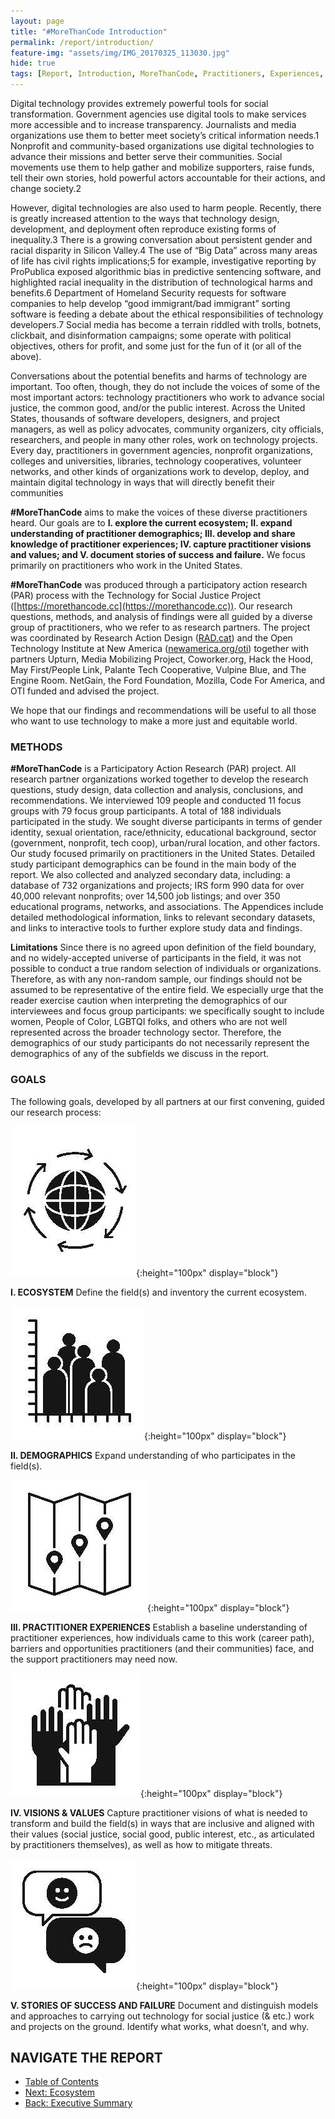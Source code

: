 ```yaml
---
layout: page
title: "#MoreThanCode Introduction"
permalink: /report/introduction/
feature-img: "assets/img/IMG_20170325_113030.jpg"
hide: true
tags: [Report, Introduction, MoreThanCode, Practitioners, Experiences, Stories]
---
```


Digital technology provides extremely powerful tools for social transformation. Government agencies use digital tools to make services more accessible and to increase transparency. Journalists and media organizations use them to better meet society’s critical information needs.1 Nonprofit and community-based organizations use digital technologies to advance their missions and better serve their communities. Social movements use them to help gather and mobilize supporters, raise funds, tell their own stories, hold powerful actors accountable for their actions, and change society.2

However, digital technologies are also used to harm people. Recently, there is greatly increased attention to the ways that technology design, development, and deployment often reproduce existing forms of inequality.3 There is a growing conversation about persistent gender and racial disparity in Silicon Valley.4 The use of “Big Data” across many areas of life has civil rights implications;5 for example, investigative reporting by ProPublica exposed algorithmic bias in predictive sentencing software, and highlighted racial inequality in the distribution of technological harms and benefits.6 Department of Homeland Security requests for software companies to help develop “good immigrant/bad immigrant” sorting software is feeding a debate about the ethical responsibilities of technology developers.7 Social media has become a terrain riddled with trolls, botnets, clickbait, and disinformation campaigns; some operate with political objectives, others for profit, and some just for the fun of it (or all of the above).

Conversations about the potential benefits and harms of technology are important. Too often, though, they do not include the voices of some of the most important actors: technology practitioners who work to advance social justice, the common good, and/or the public interest. Across the United States, thousands of software developers, designers, and project managers, as well as policy advocates, community organizers, city officials, researchers, and people in many other roles, work on technology projects. Every day, practitioners in government agencies, nonprofit organizations, colleges and universities, libraries, technology cooperatives, volunteer networks, and other kinds of organizations work to develop, deploy, and maintain digital technology in ways that will directly benefit their communities

**#MoreThanCode** aims to make the voices of these diverse practitioners heard. Our goals are to **I. explore the current ecosystem; II. expand understanding of practitioner demographics; III. develop and share knowledge of practitioner experiences; IV. capture practitioner visions and values; and V. document stories of success and failure.** We focus primarily on practitioners who work in the United States.

**#MoreThanCode** was produced through a participatory action research (PAR)
process with the Technology for Social Justice Project ([https://morethancode.cc](https://morethancode.cc)). Our research questions, methods, and analysis of findings were all guided by a diverse group of practitioners, who we refer to as research partners. The project was coordinated by Research Action Design ([RAD.cat](https://RAD.cat)) and the Open Technology Institute at New America ([newamerica.org/oti](https://newamerica.org/oti)) together with partners Upturn, Media Mobilizing Project, Coworker.org, Hack the Hood, May First/People Link, Palante Tech Cooperative, Vulpine Blue, and The Engine Room. NetGain, the Ford Foundation, Mozilla, Code For America, and OTI funded and advised the project.

We hope that our findings and recommendations will be useful to all those who want to use technology to make a more just and equitable world.

### METHODS

**#MoreThanCode** is a Participatory Action Research (PAR) project. All research partner organizations worked together to develop the research questions, study design, data collection and analysis, conclusions, and recommendations. We interviewed 109 people and conducted 11 focus groups with 79 focus group participants. A total of 188 individuals participated in the study. We sought diverse participants in terms of gender identity, sexual orientation, race/ethnicity, educational background, sector (government, nonprofit, tech coop), urban/rural location, and other factors. Our study focused primarily on practitioners in the United States. Detailed study participant demographics can be found in the main body of the report. We also collected and analyzed secondary data, including: a database of 732 organizations and projects; IRS form 990 data for over 40,000 relevant nonprofits; over 14,500 job listings; and over 350 educational programs, networks, and associations. The Appendices include detailed methodological information, links to relevant secondary datasets, and links to interactive tools to further explore study data and findings.

**Limitations**
Since there is no agreed upon definition of the field boundary, and no widely-accepted universe of participants in the field, it was not possible to conduct a true random selection of individuals or organizations. Therefore, as with any non-random sample, our findings should not be assumed to be representative of the entire field. We especially urge that the reader exercise caution when interpreting the demographics of our interviewees and focus group participants: we specifically sought to include women, People of Color, LGBTQI folks, and others who are not well represented across the broader technology sector. Therefore, the demographics of our study participants do not necessarily represent the demographics of any of the subfields we discuss in the report.

### GOALS

The following goals, developed by all partners at our first convening, guided our research process:

![Ecosystem](/assets/report/ecosystem.jpg){:height="100px" display="block"}

**I. ECOSYSTEM**
Define the field(s) and inventory the current ecosystem.

![Demographics](/assets/report/demographics.jpg "Demographics"){:height="100px" display="block"}

**II. DEMOGRAPHICS**
Expand understanding of who participates in the field(s).

![Practitioner](/assets/report/practitioner.jpg "Practitioner"){:height="100px" display="block"}

**III. PRACTITIONER EXPERIENCES**
Establish a baseline understanding of practitioner experiences, how individuals came to this work (career path), barriers and opportunities practitioners (and their communities) face, and the support practitioners may need now.

![Vision](/assets/report/vision.jpg "Vision"){:height="100px" display="block"}

**IV. VISIONS & VALUES**
Capture practitioner visions of what is needed to transform and build the field(s) in ways that are inclusive and aligned with their values (social justice, social good, public interest, etc., as articulated by practitioners themselves), as well as how to mitigate threats.

![Stories](/assets/report/stories.jpg "Stories"){:height="100px" display="block"}

**V. STORIES OF SUCCESS AND FAILURE**
Document and distinguish models and approaches to carrying out technology for social justice (& etc.) work and projects on the ground. Identify what works, what doesn’t, and why.

## NAVIGATE THE REPORT
- [Table of Contents](/report/)
- [Next: Ecosystem](/report/ecosystem/)
- [Back: Executive Summary](/report/executive-summary)
